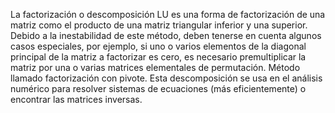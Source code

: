 La factorización o descomposición LU es una forma de factorización de una matriz como el producto de una matriz triangular 
inferior y una superior. Debido a la inestabilidad de este método, deben tenerse en cuenta algunos casos especiales, por ejemplo, 
si uno o varios elementos de la diagonal principal de la matriz a factorizar es cero, es necesario premultiplicar la matriz
por una o varias matrices elementales de permutación. Método llamado factorización con pivote. Esta descomposición se usa en el 
análisis numérico para resolver sistemas de ecuaciones (más eficientemente) o encontrar las matrices inversas.
